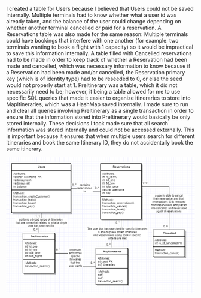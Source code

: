 I created a table for Users because I believed that Users could not be 
saved internally. Multiple terminals had to know whether what a user id was already taken, and the balance of the user could change depending on whether another terminal cancelled or paid for a reservation. A Reservations table was also made for the same reason: Multiple terminals could have bookings that interfere with one another (for example: two terminals wanting to book a flight with 1 capacity) so it would be impractical to save this information internally. A table filled with Cancelled reservations had to be made in order to keep track of whether a Reservation had been made and cancelled, which was necessary information to know because if a Reservation had been made and/or cancelled, the Reservation primary key (which is of identity type) had to be reseeded to 0, or else the seed would not properly start at 1. PreItinerary was a table, which it did not necessarily need to be; however, it being a table allowed for me to use specific SQL queries that made it easier to organize itineraries to store into MapItineraries, which was a HashMap saved internally. I made sure to run and clear all queries involving PreItinerary as a single transaction in order to ensure that the information stored into PreItinerary would basically be only stored internally. These decisions I took made sure that all search information was stored internally and could not be accessed externally. This is important because it ensures that when multiple users search for different itineraries and book the same Itinerary ID, they do not accidentally book the same itinerary. 

![UML_CSE_414_HW_5.png](UML_CSE_414_HW_5.png)
